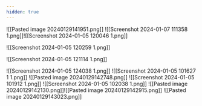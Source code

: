 ```yaml
---
hidden: true
---
```

![[Pasted image 20240129141951.png]]
![[Screenshot 2024-01-07 111358 1.png]]![[Screenshot 2024-01-05 120046 1.png]]

![[Screenshot 2024-01-05 120259 1.png]]

![[Screenshot 2024-01-05 121114 1.png]]

![[Screenshot 2024-01-05 124038 1.png]]
![[Screenshot 2024-01-05 101627 1 1.png]]
![[Pasted image 20240129142748.png]]
![[Screenshot 2024-01-05 101912 1.png]]
![[Screenshot 2024-01-05 102038 1.png]]
![[Pasted image 20240129142130.png]]![[Pasted image 20240129142915.png]]
![[Pasted image 20240129143023.png]]